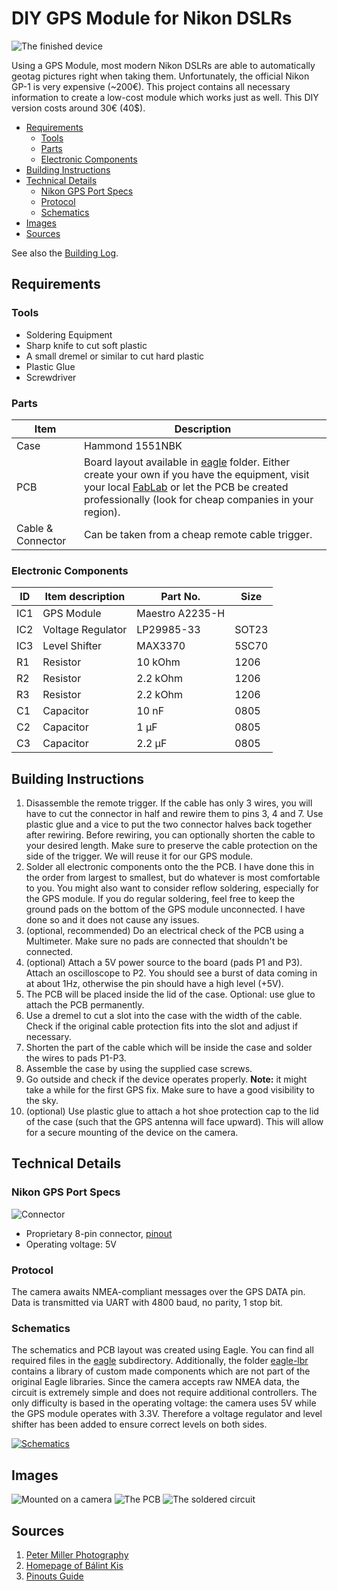 DIY GPS Module for Nikon DSLRs
==============================

![The finished device](images/finished.jpg)

Using a GPS Module, most modern Nikon DSLRs are able to automatically geotag
pictures right when taking them. Unfortunately, the official Nikon GP-1 is very
expensive (~200€). This project contains all necessary information to create a
low-cost module which works just as well. This DIY version costs around 30€
(40$).

- [Requirements](#requirements)
  - [Tools](#tools)
  - [Parts](#parts)
  - [Electronic Components](#electronic-components)
- [Building Instructions](#building-instructions)
- [Technical Details](#technical-details)
  - [Nikon GPS Port Specs](#nikon-gps-port-specs)
  - [Protocol](#protocol)
  - [Schematics](#schematics)
- [Images](#images)
- [Sources](#sources)

See also the [Building Log](BUILD.md).


Requirements
------------

### Tools

- Soldering Equipment
- Sharp knife to cut soft plastic
- A small dremel or similar to cut hard plastic
- Plastic Glue
- Screwdriver

### Parts

| Item              | Description                                              |
| ----------------- | -------------------------------------------------------- |
| Case              | Hammond 1551NBK                                          |
| PCB               | Board layout available in [eagle](eagle/) folder. Either create your own if you have the equipment, visit your local [FabLab](http://en.wikipedia.org/wiki/Fablab) or let the PCB be created professionally (look for cheap companies in your region). |
| Cable & Connector | Can be taken from a cheap remote cable trigger.          |

### Electronic Components

|  ID |  Item description |     Part No.    |  Size |
| --- | ----------------- | --------------- | ----- |
| IC1 | GPS Module        | Maestro A2235-H |       |
| IC2 | Voltage Regulator | LP29985-33      | SOT23 |
| IC3 | Level Shifter     | MAX3370         | 5SC70 |
| R1  | Resistor          | 10 kOhm         | 1206  |
| R2  | Resistor          | 2.2 kOhm        | 1206  |
| R3  | Resistor          | 2.2 kOhm        | 1206  |
| C1  | Capacitor         | 10 nF           | 0805  |
| C2  | Capacitor         | 1 µF            | 0805  |
| C3  | Capacitor         | 2.2 µF          | 0805  |


Building Instructions
---------------------

1. Disassemble the remote trigger. If the cable has only 3 wires, you will have
   to cut the connector in half and rewire them to pins 3, 4 and 7. Use plastic
   glue and a vice to put the two connector halves back together after rewiring.
   Before rewiring, you can optionally shorten the cable to your desired length.
   Make sure to preserve the cable protection on the side of the trigger. We
   will reuse it for our GPS module.
2. Solder all electronic components onto the the PCB. I have done this in the
   order from largest to smallest, but do whatever is most comfortable to you.
   You might also want to consider reflow soldering, especially for the GPS
   module. If you do regular soldering, feel free to keep the ground pads on the
   bottom of the GPS module unconnected. I have done so and it does not cause
   any issues.
3. (optional, recommended) Do an electrical check of the PCB using a Multimeter.
   Make sure no pads are connected that shouldn't be connected.
4. (optional) Attach a 5V power source to the board (pads P1 and P3). Attach an
   oscilloscope to P2. You should see a burst of data coming in at about 1Hz,
   otherwise the pin should have a high level (+5V).
5. The PCB will be placed inside the lid of the case. Optional: use glue to
   attach the PCB permanently.
6. Use a dremel to cut a slot into the case with the width of the cable. Check
   if the original cable protection fits into the slot and adjust if necessary.
7. Shorten the part of the cable which will be inside the case and solder the
   wires to pads P1-P3.
8. Assemble the case by using the supplied case screws.
9. Go outside and check if the device operates properly. **Note:** it might take
   a while for the first GPS fix. Make sure to have a good visibility to the
   sky.
10. (optional) Use plastic glue to attach a hot shoe protection cap to the lid
    of the case (such that the GPS antenna will face upward). This will allow
    for a secure mounting of the device on the camera.


Technical Details
-----------------

### Nikon GPS Port Specs

![Connector](images/connector.png)

* Proprietary 8-pin connector,
  [pinout](http://pinoutsguide.com/DigitalCameras/nikon_d90_pinout.shtml)
* Operating voltage: 5V

### Protocol

The camera awaits NMEA-compliant messages over the GPS DATA pin. Data is
transmitted via UART with 4800 baud, no parity, 1 stop bit.

### Schematics

The schematics and PCB layout was created using Eagle. You can find all required
files in the [eagle](eagle/) subdirectory. Additionally, the folder
[eagle-lbr](eagle-lbr/) contains a library of custom made components which are
not part of the original Eagle libraries. Since the camera accepts raw NMEA
data, the circuit is extremely simple and does not require additional
controllers. The only difficulty is based in the operating voltage: the camera
uses 5V while the GPS module operates with 3.3V. Therefore a voltage regulator
and level shifter has been added to ensure correct levels on both sides.

[![Schematics](images/schematics.png)](eagle/nikon-gps-sch.pdf)


Images
------

![Mounted on a camera](images/mounted_side.jpg)
![The PCB](images/pcb.jpg)
![The soldered circuit](images/soldered.jpg)


Sources
-------

1. [Peter Miller Photography](http://www.petermillerphoto.com/nikongps/nikongps2.html)
2. [Homepage of Bálint Kis](http://www.k-i-s.org/index.php?item=13)
3. [Pinouts Guide](http://pinoutsguide.com/DigitalCameras/nikon_d90_pinout.shtml)
